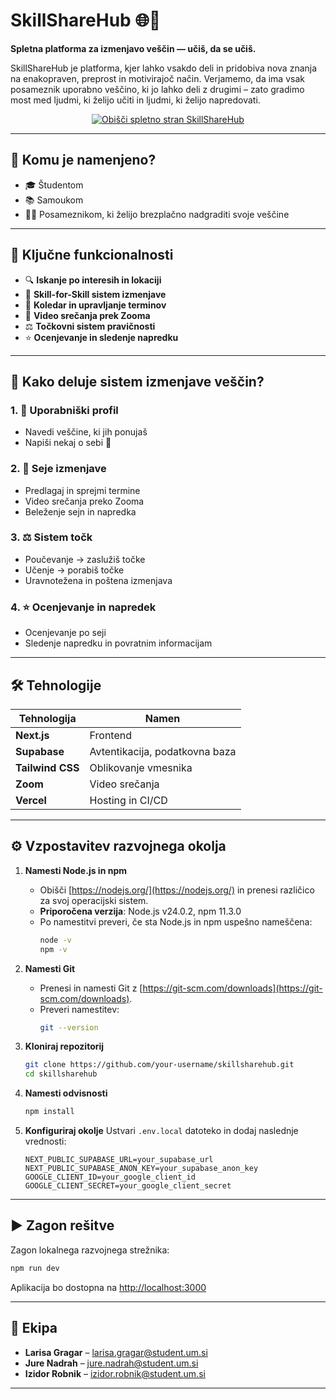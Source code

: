 # SkillShareHub 🌐🤝

**Spletna platforma za izmenjavo veščin — učiš, da se učiš.**

SkillShareHub je platforma, kjer lahko vsakdo deli in pridobiva nova znanja na enakopraven, preprost in motivirajoč način. Verjamemo, da ima vsak posameznik uporabno veščino, ki jo lahko deli z drugimi – zato gradimo most med ljudmi, ki želijo učiti in ljudmi, ki želijo napredovati.


<p align="center">
  <a href="https://google.com" target="_blank">
    <img src="https://img.shields.io/badge/🌍 Obišči%20SkillShareHub%20spletno%20stran%20-%20KLIKNI%20TUKAJ-blue?style=for-the-badge&logo=google-chrome" alt="Obišči spletno stran SkillShareHub" />
  </a>
</p>

---


## 🧠 Komu je namenjeno?

- 🎓 Študentom
- 📚 Samoukom
- 🧑‍💻 Posameznikom, ki želijo brezplačno nadgraditi svoje veščine

---

## 🚀 Ključne funkcionalnosti

- 🔍 **Iskanje po interesih in lokaciji**
- 🧩 **Skill-for-Skill sistem izmenjave**
- 📆 **Koledar in upravljanje terminov**
- 🎥 **Video srečanja prek Zooma**
- ⚖️ **Točkovni sistem pravičnosti**
- ⭐ **Ocenjevanje in sledenje napredku**

---

## 🧩 Kako deluje sistem izmenjave veščin?

### 1. 🔐 Uporabniški profil

* Navedi veščine, ki jih ponujaš
* Napiši nekaj o sebi 🙂

### 2. 📅 Seje izmenjave

* Predlagaj in sprejmi termine
* Video srečanja preko Zooma
* Beleženje sejn in napredka

### 3. ⚖️ Sistem točk

* Poučevanje → zaslužiš točke
* Učenje → porabiš točke
* Uravnotežena in poštena izmenjava

### 4. ⭐ Ocenjevanje in napredek

* Ocenjevanje po seji
* Sledenje napredku in povratnim informacijam

---

## 🛠️ Tehnologije

| Tehnologija         | Namen                                |
|---------------------|---------------------------------------|
| **Next.js** | Frontend       |
| **Supabase**         | Avtentikacija, podatkovna baza       |
| **Tailwind CSS**     | Oblikovanje vmesnika                 |
| **Zoom**         | Video srečanja                       |
| **Vercel**           | Hosting in CI/CD                     |

---

## ⚙️ Vzpostavitev razvojnega okolja
1. **Namesti Node.js in npm**
   - Obišči [https://nodejs.org/](https://nodejs.org/) in prenesi  različico za svoj operacijski sistem.
   - **Priporočena verzija**: Node.js v24.0.2, npm 11.3.0
   - Po namestitvi preveri, če sta Node.js in npm uspešno nameščena:
     ```bash
     node -v
     npm -v
     ```

2. **Namesti Git**
   - Prenesi in namesti Git z [https://git-scm.com/downloads](https://git-scm.com/downloads).
   - Preveri namestitev:
     ```bash
     git --version
     ```

3. **Kloniraj repozitorij**
   ```bash
   git clone https://github.com/your-username/skillsharehub.git
   cd skillsharehub
    ````

4. **Namesti odvisnosti**

   ```bash
   npm install
   ```

5. **Konfiguriraj okolje**
   Ustvari `.env.local` datoteko in dodaj naslednje vrednosti:

   ```env
   NEXT_PUBLIC_SUPABASE_URL=your_supabase_url
   NEXT_PUBLIC_SUPABASE_ANON_KEY=your_supabase_anon_key
   GOOGLE_CLIENT_ID=your_google_client_id
   GOOGLE_CLIENT_SECRET=your_google_client_secret
   ```

---

## ▶️ Zagon rešitve

Zagon lokalnega razvojnega strežnika:

```bash
npm run dev
```

Aplikacija bo dostopna na [http://localhost:3000](http://localhost:3000)

---


## 👥 Ekipa

* **Larisa Gragar** – [larisa.gragar@student.um.si](mailto:larisa.gragar@student.um.si)
* **Jure Nadrah** – [jure.nadrah@student.um.si](mailto:jure.nadrah@student.um.si)
* **Izidor Robnik** – [izidor.robnik@student.um.si](mailto:izidor.robnik@student.um.si)
---